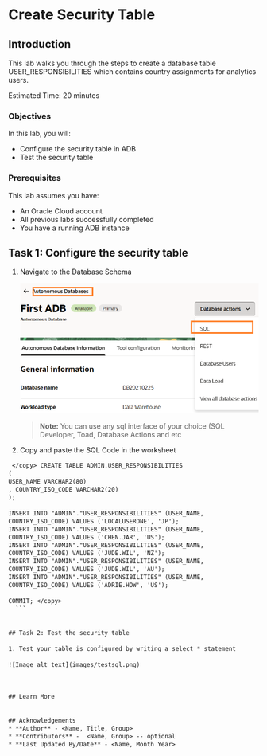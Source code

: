 # Create Security Table

## Introduction

This lab walks you through the steps to create a database table USER_RESPONSIBILITIES which contains country assignments for analytics users.

Estimated Time: 20 minutes

### Objectives

In this lab, you will:
* Configure the security table in ADB
* Test the security table

### Prerequisites 

This lab assumes you have:
* An Oracle Cloud account
* All previous labs successfully completed
* You have a running ADB instance


## Task 1: Configure the security table

1. Navigate to the Database Schema

	![Image alt text](images/opensqldev.png)

	> **Note:** You can use any sql interface of your choice (SQL Developer, Toad, Database Actions and etc

2. Copy and paste the SQL Code in the worksheet

  ```
   </copy> CREATE TABLE ADMIN.USER_RESPONSIBILITIES 
(
  USER_NAME VARCHAR2(80) 
, COUNTRY_ISO_CODE VARCHAR2(20) 
);

INSERT INTO "ADMIN"."USER_RESPONSIBILITIES" (USER_NAME, COUNTRY_ISO_CODE) VALUES ('LOCALUSERONE', 'JP');
INSERT INTO "ADMIN"."USER_RESPONSIBILITIES" (USER_NAME, COUNTRY_ISO_CODE) VALUES ('CHEN.JAR', 'US');
INSERT INTO "ADMIN"."USER_RESPONSIBILITIES" (USER_NAME, COUNTRY_ISO_CODE) VALUES ('JUDE.WIL', 'NZ');
INSERT INTO "ADMIN"."USER_RESPONSIBILITIES" (USER_NAME, COUNTRY_ISO_CODE) VALUES ('JUDE.WIL', 'AU');
INSERT INTO "ADMIN"."USER_RESPONSIBILITIES" (USER_NAME, COUNTRY_ISO_CODE) VALUES ('ADRIE.HOW', 'US');

COMMIT; </copy>
    ```

  
## Task 2: Test the security table

1. Test your table is configured by writing a select * statement

 ![Image alt text](images/testsql.png) 



## Learn More


## Acknowledgements
* **Author** - <Name, Title, Group>
* **Contributors** -  <Name, Group> -- optional
* **Last Updated By/Date** - <Name, Month Year>
